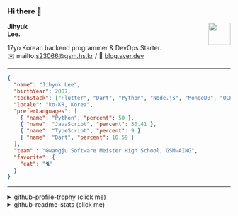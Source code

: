 ### Hi there 👋
<img src="https://github.githubassets.com/images/mona-loading-default.gif" width="50px" align="right">
</a>

**Jihyuk\
Lee.**

17yo Korean backend programmer & DevOps Starter.\
✉️ mailto:s23066@gsm.hs.kr
/ 
🔗 [blog.sver.dev](https://blog.sver.dev)

---

```json
{
  "name": "Jihyuk Lee",
  "birthYear": 2007,
  "techStack": ["Flutter", "Dart", "Python", "Node.js", "MongoDB", "OCP"],
  "locale": "ko-KR, Korea",
  "preferLanguages": [
    { "name": "Python", "percent": 50 },
    { "name": "JavaScript", "percent": 30.41 },
    { "name": "TypeScript", "percent": 9 }
    { "name": "Dart", "percent": 10.59 }
  ],
  "team" : "Gwangju Software Meister High School, GSM-AING",
  "favorite": {
    "cat": "🐈"
  }
}
```
---
<details>
  <summary>github-profile-trophy (click me)</summary>
  
![](https://github-profile-trophy.vercel.app/?username=withJihyuk&row=1&column=8&theme=nord)
  
</details>
<details>
  <summary>github-readme-stats (click me)</summary>
  
<!--START_SECTION:waka-->
![Code Time](http://img.shields.io/badge/Code%20Time-388%20hrs%209%20mins-blue)

![Lines of code](https://img.shields.io/badge/%EC%A0%80%EB%8A%94%20%EC%97%AC%ED%83%9C%EA%B9%8C%EC%A7%80%20-355.0%20thousand%20%EC%A4%84%EC%9D%98%20%EC%BD%94%EB%93%9C%EB%A5%BC%20%EC%9E%91%EC%84%B1%ED%96%88%EC%96%B4%EC%9A%94.-blue)

**저는 저녁형 인간이에요. 🦉** 

```text
🌞 아침                     86 commits          ██░░░░░░░░░░░░░░░░░░░░░░░   09.81 % 
🌆 낮　                     265 commits         ████████░░░░░░░░░░░░░░░░░   30.22 % 
🌃 저녁                     373 commits         ███████████░░░░░░░░░░░░░░   42.53 % 
🌙 밤　                     153 commits         ████░░░░░░░░░░░░░░░░░░░░░   17.45 % 
```


📊 **저는 이번주를 이렇게 시간을 보냈어요.** 

```text
🕑︎ Timezone: Asia/Seoul

💬 프로그래밍 언어들: 
Dart                     3 hrs               █████████████████░░░░░░░░   66.40 % 
Text                     44 mins             ████░░░░░░░░░░░░░░░░░░░░░   16.28 % 
TypeScript               11 mins             █░░░░░░░░░░░░░░░░░░░░░░░░   04.12 % 
JavaScript               10 mins             █░░░░░░░░░░░░░░░░░░░░░░░░   03.94 % 
HTML                     10 mins             █░░░░░░░░░░░░░░░░░░░░░░░░   03.77 % 

🔥 에디터들: 
VS Code                  4 hrs 31 mins       █████████████████████████   100.00 % 

💻 운영 체제들: 
Windows                  4 hrs 31 mins       █████████████████████████   100.00 % 
```


 Last Updated on 16/07/2024 18:42:45 UTC
<!--END_SECTION:waka-->

</details>

</div>

